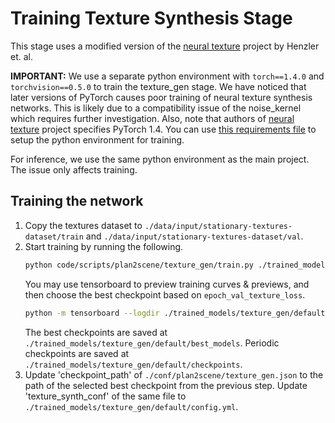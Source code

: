 # Training Texture Synthesis Stage
This stage uses a modified version of the [neural texture](https://github.com/henzler/neuraltexture) project by Henzler et. al.

__IMPORTANT:__ We use a separate python environment with `torch==1.4.0` and `torchvision==0.5.0` to train the texture_gen stage. We have noticed that later versions of PyTorch causes poor training of neural texture synthesis networks. This is likely due to a compatibility issue of the noise_kernel which requires further investigation. Also, note that authors of [neural texture](https://github.com/henzler/neuraltexture) project specifies PyTorch 1.4.
You can use [this requirements file](../../code/scripts/plan2scene/texture_gen/train-requirements.txt) to setup the python environment for training.

For inference, we use the same python environment as the main project. The issue only affects training.

## Training the network
1) Copy the textures dataset to `./data/input/stationary-textures-dataset/train` and `./data/input/stationary-textures-dataset/val`.
2) Start training by running the following.
    ```bash
    python code/scripts/plan2scene/texture_gen/train.py ./trained_models/texture_gen/default ./conf/plan2scene/texture_synth_conf/v2.yml
    ```
    You may use tensorboard to preview training curves & previews, and then choose the best checkpoint based on `epoch_val_texture_loss`.
    ```bash
    python -m tensorboard --logdir ./trained_models/texture_gen/default/tensorboard
    ```
    The best checkpoints are saved at `./trained_models/texture_gen/default/best_models`. Periodic checkpoints are saved at `./trained_models/texture_gen/default/checkpoints`.
3) Update 'checkpoint_path' of `./conf/plan2scene/texture_gen.json` to the path of the selected best checkpoint from the previous step. 
   Update 'texture_synth_conf' of the same file to `./trained_models/texture_gen/default/config.yml`.
